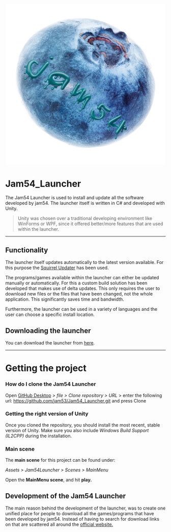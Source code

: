 ![](Assets/Jam54Launcher/Textures/icoon4.png)

# Jam54_Launcher
The Jam54 Launcher is used to install and update all the software developed by jam54. The launcher itself is written in C# and developed with Unity.
> Unity was chosen over a traditional developing environment like WinForms or WPF, since it offered better/more features that are used within the launcher.

---

## Functionality
The launcher itself updates automatically to the latest version available. For this purpose the [Squirrel Updater](https://github.com/Squirrel/Squirrel.Windows) has been used.

The programs/games available within the launcher can either be updated manually or automatically. For this a custom build solution has been developed that makes use of delta updates. This only requires the user to download new files or the files that have been changed, not the whole application. This significantly saves time and bandwidth.

Furthermore, the launcher can be used in a variety of languages and the user can choose a specific install location.

## Downloading the launcher
You can download the launcher from [here]().

---

# Getting the project

### How do I clone the Jam54 Launcher
Open [GitHub Desktop](https://desktop.github.com/) *> file > Clone repository > URL* > enter the following url: https://github.com/jam53/Jam54_Launcher.git and press Clone

### Getting the right version of Unity
Once you cloned the repository, you should install the most recent, stable version of Unity. Make sure you also include *Windows Build Support (IL2CPP)* during the installation.

### Main scene
The **main scene** for this project can be found under:

*Assets > Jam54Launcher > Scenes > MainMenu*

Open the **MainMenu scene**, and hit **play.**

## Development of the Jam54 Launcher

The main reason behind the development  of the launcher, was to create one unified place for people to download all the games/programs that have been developed by jam54. Instead of having to search for download links on that are scattered all around the [official website.](https://jam-54.wixsite.com/jam54)
